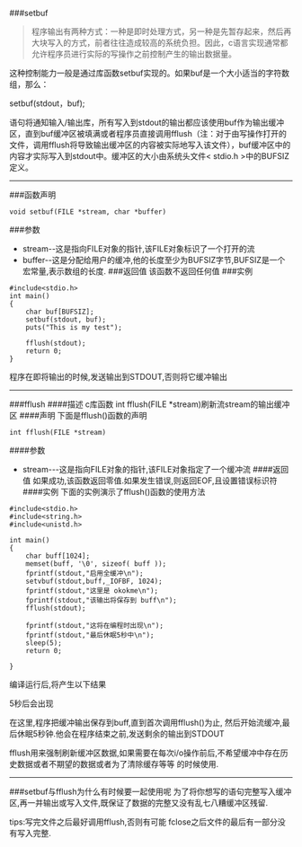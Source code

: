 ﻿###setbuf
>程序输出有两种方式：一种是即时处理方式，另一种是先暂存起来，然后再大块写入的方式，前者往往造成较高的系统负担。因此，c语言实现通常都允许程序员进行实际的写操作之前控制产生的输出数据量。

这种控制能力一般是通过库函数setbuf实现的。如果buf是一个大小适当的字符数组，那么：

setbuf(stdout，buf);

语句将通知输入/输出库，所有写入到stdout的输出都应该使用buf作为输出缓冲区，直到buf缓冲区被填满或者程序员直接调用fflush（注：对于由写操作打开的文件，调用fflush将导致输出缓冲区的内容被实际地写入该文件），buf缓冲区中的内容才实际写入到stdout中。缓冲区的大小由系统头文件< stdio.h >中的BUFSIZ定义。

---
###函数声明
```
void setbuf(FILE *stream, char *buffer)
```
###参数
* stream--这是指向FILE对象的指针,该FILE对象标识了一个打开的流
* buffer--这是分配给用户的缓冲,他的长度至少为BUFSIZ字节,BUFSIZ是一个宏常量,表示数组的长度.
###返回值
该函数不返回任何值
###实例
```
#include<stdio.h>
int main()
{
    char buf[BUFSIZ];
    setbuf(stdout, buf);
    puts("This is my test");
    
    fflush(stdout);
    return 0;
}
```
程序在即将输出的时候,发送输出到STDOUT,否则将它缓冲输出

---
###fflush
####描述
c库函数 int fflush(FILE *stream)刷新流stream的输出缓冲区
####声明
下面是fflush()函数的声明
```
int fflush(FILE *stream)
```
####参数
* stream---这是指向FILE对象的指针,该FILE对象指定了一个缓冲流
####返回值
如果成功,该函数返回零值.如果发生错误,则返回EOF,且设置错误标识符
####实例
下面的实例演示了fflush()函数的使用方法
```
#include<stdio.h>
#include<string.h>
#include<unistd.h>

int main()
{
    char buff[1024];
    memset(buff, '\0', sizeof( buff ));
    fprintf(stdout,"启用全缓冲\n");
    setvbuf(stdout,buff,_IOFBF, 1024);
    fprintf(stdout,"这里是 okokme\n");
    fprintf(stdout,"该输出将保存到 buff\n");
    fflush(stdout);
    
    fprintf(stdout,"这将在编程时出现\n");
    fprintf(stdout,"最后休眠5秒中\n");
    sleep(5);
    return 0;
    
}
```
编译运行后,将产生以下结果

5秒后会出现

在这里,程序把缓冲输出保存到buff,直到首次调用fflush()为止,
然后开始流缓冲,最后休眠5秒钟.他会在程序结束之前,发送剩余的输出到STDOUT

fflush用来强制刷新缓冲区数据,如果需要在每次i/o操作前后,不希望缓冲中存在历史数据或者不期望的数据或者为了清除缓存等等 的时候使用.


---
###setbuf与fflush为什么有时候要一起使用呢
为了将你想写的语句完整写入缓冲区,再一并输出或写入文件,既保证了数据的完整又没有乱七八糟缓冲区残留.

tips:写完文件之后最好调用fflush,否则有可能
fclose之后文件的最后有一部分没有写入完整.